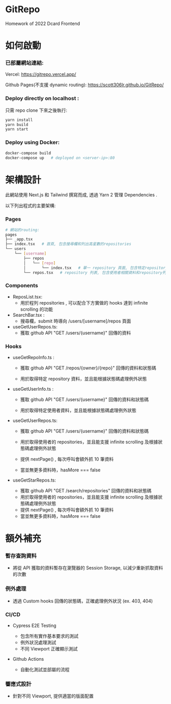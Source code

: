 # GitRepo

Homework of 2022 Dcard Frontend

# 如何啟動

### 已部屬網站連結:

Vercel: https://gitrepo.vercel.app/

Github Pages(不支援 dynamic routing): https://scott306lr.github.io/GitRepo/

### Deploy directly on localhost :

只需 repo clone 下來之後執行:

```bash
yarn install
yarn build
yarn start
```

### Deploy using Docker:

```bash
docker-compose build
docker-compose up 	# deployed on <server-ip>:80
```

# 架構設計

此網站使用 Next.js 和 Tailwind 撰寫而成, 透過 Yarn 2 管理 Dependencies .

以下列出程式的主要架構:

### Pages

```bash
# 網站的routing:
pages
├── _app.tsx
├── index.tsx	# 首頁, 包含搜尋欄和列出高星數的repositories
└── users
    └── [username]
        ├── repos
        │   └── [repo]
        │       └── index.tsx	# 單一 repository 頁面,	包含特定repository的資料和github連結
        └── repos.tsx	# repository 列表, 包含使用者相關資料和repository列表
```

### Components

- ReposList.tsx:
  - 用於程列 repositories , 可以配合下方實做的 hooks 達到 infinite scrolling 的功能
- SearchBar.tsx :
  - 搜尋欄，submit 時導向 /users/[username]/repos 頁面
- useGetUserRepos.ts:
  - 獲取 github API "GET /users/{username}" 回傳的資料

### Hooks

- useGetRepoInfo.ts :

  - 獲取 github API "GET /repos/{owner}/{repo}" 回傳的資料和狀態碼

  - 用於取得特定 repository 資料，並且能根據狀態碼處理例外狀態

- useGetUserInfo.ts :

  - 獲取 github API "GET /users/{username}" 回傳的資料和狀態碼

  - 用於取得特定使用者資料，並且能根據狀態碼處理例外狀態

- useGetUserRepos.ts:

  - 獲取 github API "GET /users/{username}" 回傳的資料和狀態碼

  - 用於取得使用者的 repositories，並且能支援 infinite scrolling 及根據狀態碼處理例外狀態

  - 提供 nextPage() , 每次呼叫會額外抓 10 筆資料

  - 當並無更多資料時，hasMore === false

- useGetStarRepos.ts:
  - 獲取 github API "GET /search/repositories" 回傳的資料和狀態碼
  - 用於取得使用者的 repositories，並且能支援 infinite scrolling 及根據狀態碼處理例外狀態
  - 提供 nextPage() , 每次呼叫會額外抓 10 筆資料
  - 當並無更多資料時，hasMore === false

# 額外補充

### 暫存查詢資料

- 將從 API 獲取的資料暫存在瀏覽器的 Session Storage, 以減少重新抓取資料的次數

### 例外處理

- 透過 Custom hooks 回傳的狀態碼，正確處理例外狀況 (ex. 403, 404)

### CI/CD

- Cypress E2E Testing

  - 包含所有實作基本要求的測試
  - 例外狀況處理測試
  - 不同 Viewport 正確顯示測試

- Github Actions
  - 自動化測試並部屬的流程

### 響應式設計

- 針對不同 Viewport, 提供適當的版面配置
